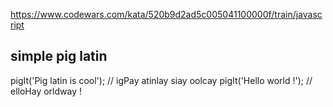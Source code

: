 https://www.codewars.com/kata/520b9d2ad5c005041100000f/train/javascript
## simple pig latin
pigIt('Pig latin is cool'); // igPay atinlay siay oolcay
pigIt('Hello world !');     // elloHay orldway !